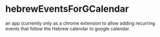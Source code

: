 # hebrewEventsForGCalendar
an app (currently only as a chrome extension to allow adding recurring events that follow the Hebrew calendar to google calendar. 
